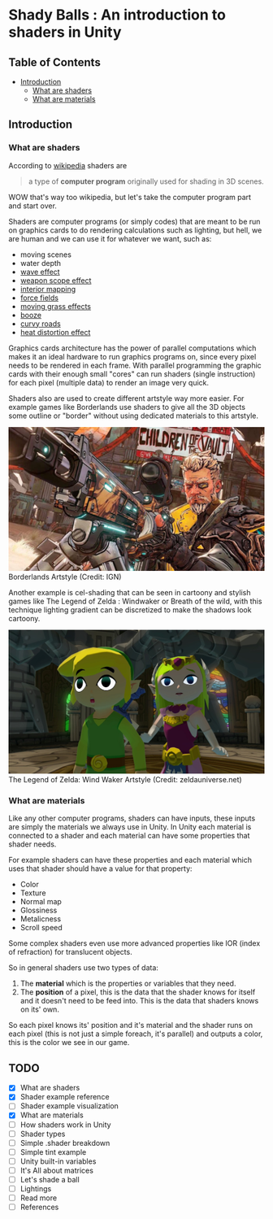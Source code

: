 # Shady Balls : An introduction to shaders in Unity

## Table of Contents
- [Introduction](#Introduction)
    - [What are shaders](#What-are-shaders)
    - [What are materials](#What-are-materials)


## Introduction

### What are shaders
According to [wikipedia](https://en.wikipedia.org/wiki/Shader) shaders are
> a type of **computer program** originally used for shading in 3D scenes.

WOW that's way too wikipedia, but let's take the computer program part and start over.

Shaders are computer programs (or simply codes) that are meant to be run on graphics cards to do rendering calculations such as lighting, but hell, we are human and we can use it for whatever we want, such as:

- moving scenes
- water depth
- [wave effect](https://catlikecoding.com/unity/tutorials/flow/waves/)
- [weapon scope effect](https://www.reddit.com/r/Unity3D/comments/h7fnze/managed_to_implement_a_nice_dual_render_scope/)
- [interior mapping](https://www.youtube.com/watch?v=dUjNoIxQXAA&ab_channel=GameDevGuide)
- [force fields](https://www.youtube.com/watch?v=NiOGWZXBg4Y&ab_channel=Brackeys)
- [moving grass effects](https://roystan.net/articles/grass-shader.html)
- [booze](https://www.youtube.com/watch?v=8kQW2jFPYZo&ab_channel=2kliksphilip)
- [curvy roads](https://assetstore.unity.com/packages/vfx/shaders/curved-world-2020-173251)
- [heat distortion effect](https://lindenreid.wordpress.com/2018/03/05/heat-distortion-shader-tutorial/)

Graphics cards architecture has the power of parallel computations which makes it an ideal hardware to run graphics programs on, since every pixel needs to be rendered in each frame.
With parallel programming the graphic cards with their enough small "cores" can run shaders (single instruction) for each pixel (multiple data) to render an image very quick.

Shaders also are used to create different artstyle way more easier. For example games like Borderlands use shaders to give all the 3D objects some outline or "border" without using dedicated materials to this artstyle.

<img src="images/borderlands.jpg" width="600">
Borderlands Artstyle (Credit: IGN)

Another example is cel-shading that can be seen in cartoony and stylish games like The Legend of Zelda : Windwaker or Breath of the wild, with this technique lighting gradient can be discretized to make the shadows look cartoony.

<img src="images/zelda-ww.jpg" width="600">
The Legend of Zelda: Wind Waker Artstyle (Credit: zeldauniverse.net)


### What are materials

Like any other computer programs, shaders can have inputs, these inputs are simply the materials we always use in Unity. In Unity each material is connected to a shader and each material can have some properties that shader needs.

For example shaders can have these properties and each material which uses that shader should have a value for that property:

- Color
- Texture
- Normal map
- Glossiness
- Metalicness
- Scroll speed

Some complex shaders even use more advanced properties like IOR (index of refraction) for translucent objects.

So in general shaders use two types of data:

1. The **material** which is the properties or variables that they need.
2. The **position** of a pixel, this is the data that the shader knows for itself and it doesn't need to be feed into. This is the data that shaders knows on its' own.

So each pixel knows its' position and it's material and the shader runs on each pixel (this is not just a simple foreach, it's parallel) and outputs a color, this is the color we see in our game.


## TODO
- [x] What are shaders
- [x] Shader example reference
- [ ] Shader example visualization
- [x] What are materials
- [ ] How shaders work in Unity
- [ ] Shader types
- [ ] Simple .shader breakdown
- [ ] Simple tint example
- [ ] Unity built-in variables
- [ ] It's All about matrices
- [ ] Let's shade a ball
- [ ] Lightings
- [ ] Read more
- [ ] References
